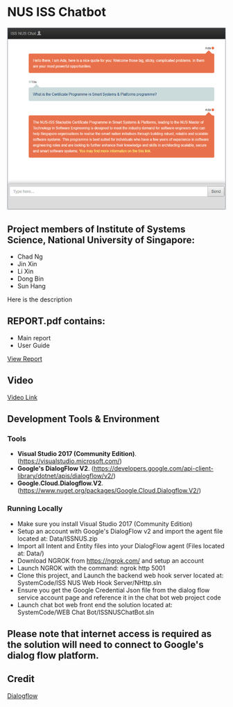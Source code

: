 # NUS ISS Chatbot

![logo](resources/chatbot.png)

## Project members of Institute of Systems Science, National University of Singapore:

* Chad Ng
* Jin Xin
* Li Xin
* Dong Bin
* Sun Hang

Here is the description

## REPORT.pdf contains:
* Main report
* User Guide

[View Report](https://github.com/superhell/IRS-RS-2019-05-31-IS1PT-GRP-Xmen-Chatbot/blob/master/ProjectReport/Report.pdf)
 

## Video
[Video Link](https://github.com/superhell/IRS-RS-2019-05-31-IS1PT-GRP-Xmen-Chatbot/blob/master/ProjectReport/video.mp4)

## Development Tools & Environment
### Tools
- **Visual Studio 2017 (Community Edition)**. (https://visualstudio.microsoft.com/) 
- **Google's DialogFlow V2**. (https://developers.google.com/api-client-library/dotnet/apis/dialogflow/v2/)
- **Google.Cloud.Dialogflow.V2**. (https://www.nuget.org/packages/Google.Cloud.Dialogflow.V2/)


### Running Locally
* Make sure you install Visual Studio 2017 (Community Edition)
* Setup an account with Google's DialogFlow v2 and import the agent file located at: Data/ISSNUS.zip
* Import all Intent and Entity files into your DialogFlow agent (Files located at:  Data/)
* Download NGROK from https://ngrok.com/ and setup an account 
* Launch NGROK with the command: ngrok http 5001
* Clone this project, and Launch the backend web hook server located at: SystemCode/ISS NUS Web Hook Server/NHttp.sln
* Ensure you get the Google Credential Json file from the dialog flow service account page and reference it in the chat bot web project code
* Launch chat bot web front end the solution located at: SystemCode/WEB Chat Bot/ISSNUSChatBot.sln

## Please note that internet access is required as the solution will need to connect to Google's dialog flow platform. 

## Credit
[Dialogflow](https://dialogflow.com/)
